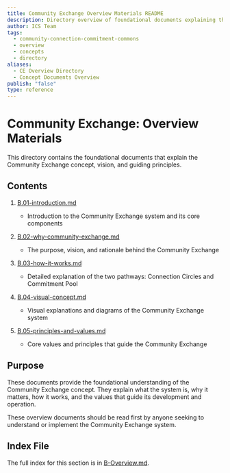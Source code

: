 ```yaml
---
title: Community Exchange Overview Materials README
description: Directory overview of foundational documents explaining the Community Exchange concept, vision, and guiding principles
author: ICS Team
tags:
  - community-connection-commitment-commons
  - overview
  - concepts
  - directory
aliases:
  - CE Overview Directory
  - Concept Documents Overview
publish: "false"
type: reference
---
```


# Community Exchange: Overview Materials

This directory contains the foundational documents that explain the Community Exchange concept, vision, and guiding principles.

## Contents

1. [B.01-introduction.md](notes/ics/ccc/v0.2/B-Overview/B.01-introduction.md)
   - Introduction to the Community Exchange system and its core components

2. [B.02-why-community-exchange.md](notes/ics/ccc/v0.2/B-Overview/B.02-why-community-exchange.md)
   - The purpose, vision, and rationale behind the Community Exchange

3. [B.03-how-it-works.md](notes/ics/ccc/v0.2/B-Overview/B.03-how-it-works.md)
   - Detailed explanation of the two pathways: Connection Circles and Commitment Pool

4. [B.04-visual-concept.md](notes/ics/ccc/v0.2/B-Overview/B.04-visual-concept.md)
   - Visual explanations and diagrams of the Community Exchange system

5. [B.05-principles-and-values.md](notes/ics/ccc/v0.2/B-Overview/B.05-principles-and-values.md)
   - Core values and principles that guide the Community Exchange

## Purpose

These documents provide the foundational understanding of the Community Exchange concept. They explain what the system is, why it matters, how it works, and the values that guide its development and operation.

These overview documents should be read first by anyone seeking to understand or implement the Community Exchange system.

## Index File

The full index for this section is in [B-Overview.md](notes/ics/ccc/v0.2/B-Overview/B-Overview.md).